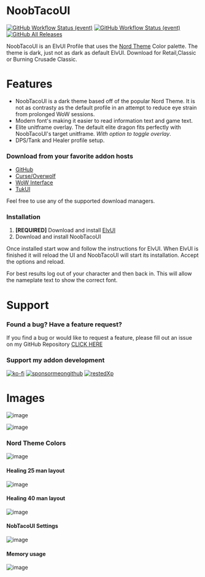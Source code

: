 # NoobTacoUI

[![GitHub Workflow Status (event)](https://img.shields.io/github/workflow/status/noobtaco/noobtacoui/CI?label=CI&logo=github&style=for-the-badge)](https://github.com/NoobTaco/NoobTacoUI/actions?query=workflow%3ACI) [![GitHub Workflow Status (event)](https://img.shields.io/github/workflow/status/NoobTaco/NoobTacoUI/Release?logo=github&style=for-the-badge)](https://github.com/NoobTaco/NoobTacoUI/actions?query=workflow%3ARelease) [![GitHub All Releases](https://img.shields.io/github/downloads/NoobTaco/NoobTacoUI/total?logo=github&style=for-the-badge)](https://github.com/NoobTaco/NoobTacoUI/releases/latest)

NoobTacoUI is an ElvUI Profile that uses the [Nord Theme](https://www.nordtheme.com/) Color palette. The theme is dark, just not as dark as default ElvUI. Download for Retail,Classic or Burning Crusade Classic.

# Features

-   NoobTacoUI is a dark theme based off of the popular Nord Theme. It is not as contrasty as the default profile in an attempt to reduce eye strain from prolonged WoW sessions.
-   Modern font's making it easier to read information text and game text.
-   Elite unitframe overlay. The default elite dragon fits perfectly with NoobTacoUI's target unitframe. _With option to toggle overlay_.
-   DPS/Tank and Healer profile setup.

### Download from your favorite addon hosts

-   [GitHub](https://github.com/NoobTaco/NoobTacoUI/releases/latest)
-   [Curse/Overwolf](https://www.curseforge.com/wow/addons/noobtacoui)
-   [WoW Interface](https://www.wowinterface.com/downloads/info25744-NoobTacoUI.html)
-   [TukUI](https://www.tukui.org/addons.php?id=187)

Feel free to use any of the supported download managers.

### Installation

1. **[REQUIRED]** Download and install [ElvUI](https://www.tukui.org/download.php?ui=elvui)
2. Download and install NoobTacoUI

Once installed start wow and follow the instructions for ElvUI. When ElvUI is finished it will reload the UI and NoobTacoUI will start its installation. Accept the options and reload.

For best results log out of your character and then back in. This will allow the nameplate text to show the correct font.

# Support

### Found a bug? Have a feature request?

If you find a bug or would like to request a feature, please fill out an issue on my GitHub Repository [CLICK HERE](https://github.com/NoobTaco/NoobTacoUI/issues)

### Support my addon development

[![ko-fi](https://www.ko-fi.com/img/githubbutton_sm.svg)](https://ko-fi.com/G2G01GM9G)
[![sponsormeongithub](https://user-images.githubusercontent.com/1172935/97088810-463e0e00-15e8-11eb-8078-f18da01c6e9e.png)](https://github.com/sponsors/NoobTaco)
[![restedXp](https://www.restedxp.com/wp-content/uploads/2021/05/rxp-promo-banner_short.gif)](https://www.restedxp.com/ref/NoobTaco)

# Images

![image](https://user-images.githubusercontent.com/1172935/98390782-b1d1a380-200a-11eb-901c-9c772adc8987.png)

![image](https://user-images.githubusercontent.com/1172935/98391018-f78e6c00-200a-11eb-971b-88969775d12c.png)

### Nord Theme Colors

![image](https://user-images.githubusercontent.com/1172935/98390923-d7f74380-200a-11eb-9e62-cdfdedd168b0.png)

#### Healing 25 man layout

![image](https://user-images.githubusercontent.com/1172935/98392199-86e84f00-200c-11eb-9504-0d04fc4bb902.png)

#### Healing 40 man layout

![image](https://user-images.githubusercontent.com/1172935/98391578-acc12400-200b-11eb-93f8-cdc7a4e05a7b.png)

#### NobTacoUI Settings

![image](https://user-images.githubusercontent.com/1172935/98392414-d2026200-200c-11eb-9d42-8f49597056bd.png)

#### Memory usage

![image](https://user-images.githubusercontent.com/1172935/98391292-4cca7d80-200b-11eb-8c8b-a247487d85e4.png)
